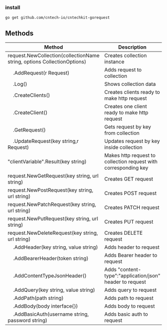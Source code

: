 ### install

```bash
go get github.com/cntech-io/cntechkit-gorequest
```

## Methods

| Method                                                                  | Description                                                     |
| ----------------------------------------------------------------------- | --------------------------------------------------------------- |
| request.NewCollection(collectionName string, options CollectionOptions) | Creates collection instance                                     |
| &nbsp;&nbsp;&nbsp;&nbsp;.AddRequest(r Request)                          | Adds request to collection                                      |
| &nbsp;&nbsp;&nbsp;&nbsp;.Log()                                          | Shows collection data                                           |
| &nbsp;&nbsp;&nbsp;&nbsp;.CreateClients()                                | Creates clients ready to make http request                      |
| &nbsp;&nbsp;&nbsp;&nbsp;.CreateClient()                                 | Creates one client ready to make http request                   |
| &nbsp;&nbsp;&nbsp;&nbsp;.GetRequest()                                   | Gets request by key from collection                             |
| &nbsp;&nbsp;&nbsp;&nbsp;.UpdateRequest(key string,r Request)            | Updates request by key inside collection                        |
| "clientVariable".Result(key string)                                     | Makes http request to collection request with corresponding key |
| request.NewGetRequest(key string, url string)                           | Creates GET request                                             |
| request.NewPostRequest(key string, url string)                          | Creates POST request                                            |
| request.NewPatchRequest(key string, url string)                         | Creates PATCH request                                           |
| request.NewPutRequest(key string, url string)                           | Creates PUT request                                             |
| request.NewDeleteRequest(key string, url string)                        | Creates DELETE request                                          |
| &nbsp;&nbsp;&nbsp;&nbsp;.AddHeader(key string, value string)            | Adds header to request                                          |
| &nbsp;&nbsp;&nbsp;&nbsp;.AddBearerHeader(token string)                  | Adds Bearer header to request                                   |
| &nbsp;&nbsp;&nbsp;&nbsp;.AddContentTypeJsonHeader()                     | Adds "content-type":"application/json" header to request        |
| &nbsp;&nbsp;&nbsp;&nbsp;.AddQuery(key string, value string)             | Adds query to request                                           |
| &nbsp;&nbsp;&nbsp;&nbsp;.AddPath(path string)                           | Adds path to request                                            |
| &nbsp;&nbsp;&nbsp;&nbsp;.AddBody(body interface{})                      | Adds body to request                                            |
| &nbsp;&nbsp;&nbsp;&nbsp;.AddBasicAuth(username string, password string) | Adds basic auth to request                                      |
